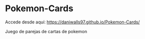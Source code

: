 # Pokemon-Cards

Accede desde aquí:  https://daniwalls97.github.io/Pokemon-Cards/

Juego de parejas de cartas de pokemon
